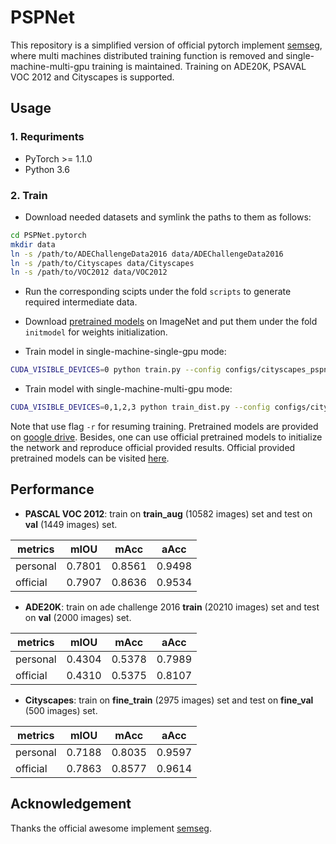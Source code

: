 # PSPNet

This repository is a simplified version of official pytorch implement [semseg](https://github.com/hszhao/semseg), where multi machines distributed training function is removed and single-machine-multi-gpu training is maintained. Training on ADE20K, PSAVAL VOC 2012 and Cityscapes is supported.

## Usage

### 1. Requriments

- PyTorch >= 1.1.0
- Python 3.6

### 2. Train

- Download needed datasets and symlink the paths to them as follows:
```bash
cd PSPNet.pytorch
mkdir data
ln -s /path/to/ADEChallengeData2016 data/ADEChallengeData2016
ln -s /path/to/Cityscapes data/Cityscapes
ln -s /path/to/VOC2012 data/VOC2012
```

- Run the corresponding scipts under the fold `scripts` to generate required intermediate data.

- Download [pretrained models](https://drive.google.com/drive/folders/15wx9vOM0euyizq-M1uINgN0_wjVRf9J3) on ImageNet and put them under the fold `initmodel` for weights initialization.

- Train model in single-machine-single-gpu mode:
```bash
CUDA_VISIBLE_DEVICES=0 python train.py --config configs/cityscapes_pspnet101.yaml
```

- Train model with single-machine-multi-gpu mode:
```bash
CUDA_VISIBLE_DEVICES=0,1,2,3 python train_dist.py --config configs/cityscapes_pspnet101.yaml
```
Note that use flag `-r` for resuming training. Pretrained models are provided on [google drive](https://drive.google.com/drive/folders/1EnMH50ZkGHbw9acXdwNp5-IhQ6OKOhaA?usp=sharing). Besides, one can use official pretrained models to initialize the network and reproduce official provided results. Official provided pretrained models can be visited [here](https://drive.google.com/drive/folders/15wx9vOM0euyizq-M1uINgN0_wjVRf9J3).

## Performance

- **PASCAL VOC 2012**: train on **train_aug** (10582 images) set and test on **val** (1449 images) set.

| metrics  |  mIOU  |  mAcc  |  aAcc  |
| -------- | ------ | ------ | ------ |
| personal | 0.7801 | 0.8561 | 0.9498 |
| official | 0.7907 | 0.8636 | 0.9534 |

- **ADE20K**: train on ade challenge 2016 **train** (20210 images) set and test on **val** (2000 images) set.

| metrics  |  mIOU  |  mAcc  |  aAcc  |
| -------- | ------ | ------ | ------ |
| personal | 0.4304 | 0.5378 | 0.7989 |
| official | 0.4310 | 0.5375 | 0.8107 |

- **Cityscapes**: train on **fine_train** (2975 images) set and test on **fine_val** (500 images) set.

| metrics  |  mIOU  |  mAcc  |  aAcc  |
| -------- | ------ | ------ | ------ |
| personal | 0.7188 | 0.8035 | 0.9597 |
| official | 0.7863 | 0.8577 | 0.9614 |

## Acknowledgement

Thanks the official awesome implement [semseg](https://github.com/hszhao/semseg).